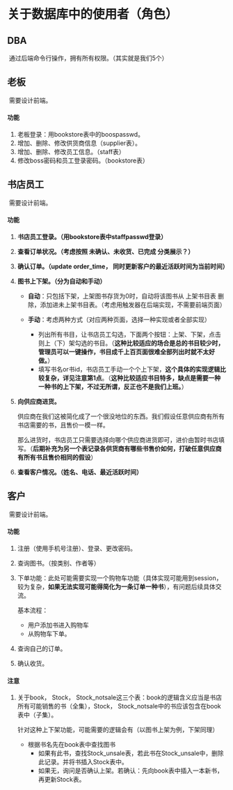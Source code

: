 # 关于数据库中的使用者（角色）



## DBA

​	通过后端命令行操作，拥有所有权限。（其实就是我们5个）



## 老板

​	需要设计前端。

####  功能

1. 老板登录：用bookstore表中的boospasswd。
2. 增加、删除、修改供货商信息（supplier表）。
3. 增加、删除、修改员工信息。（staff表）
4. 修改boss密码和员工登录密码。（bookstore表）



## 书店员工

​	需要设计前端。

#### 功能

 1. **书店员工登录。（用bookstore表中staffpasswd登录）**

 2. **查看订单状况。（考虑按照 未确认、未收货、已完成 分类展示？）**

 3. **确认订单。（update order_time， 同时更新客户的最近活跃时间为当前时间）**
 4. **图书上下架。（分为自动和手动）**

    - **自动**：只包括下架，上架图书存货为0时，自动将该图书从 上架书目表 删除，添加进未上架书目表。（考虑用触发器在后端实现，不需要前端页面）

    - **手动**：考虑两种方式（对应两种页面，选择一种实现或者全部实现）

      - 列出所有书目，让书店员工勾选，下面两个按钮：上架、下架，点击则上（下）架勾选的书目。（**这种比较适应的场合是总的书目较少时，管理员可以一键操作，书目成千上百页面很难全部列出时就不太好做。**）
      - 填写书名or书id，书店员工手动一个个上下架，**这个具体的实现逻辑比较复杂，详见注意第1点**。（**这种比较适应书目特多，缺点是需要一种一种书的上下架，不过无所谓，反正也不是我们上班。**）

5. **向供应商进货。**

   ​	供应商在我们这被简化成了一个很没地位的东西。我们假设任意供应商有所有书店需要的书，且售价一模一样。

   ​	那么进货时，书店员工只需要选择向哪个供应商进货即可，进价由暂时书店填写。（**后期补充为另一个表记录各供货商有哪些书售价如何，打破任意供应商有所有书且售价相同的假设**）

6. **查看客户情况。（姓名、电话、最近活跃时间）**



## 客户

​	需要设计前端。

#### 功能

1. 注册（使用手机号注册）、登录、更改密码。

2. 查询图书。（按类别、作者等）

3. 下单功能：此处可能需要实现一个购物车功能（具体实现可能用到session，较为复杂，**如果无法实现可能得简化为一条订单一种书**），有问题后续具体交流。

   基本流程：

   - 用户添加书进入购物车
   - 从购物车下单。

4. 查询自己的订单。

5. 确认收货。



#### 注意

1. 关于book， Stock， Stock_notsale这三个表：book的逻辑含义应当是书店所有可能销售的书（全集），Stock， Stock_notsale中的书应该包含在book表中（子集）。

   针对这种上下架功能，可能需要的逻辑会有（以图书上架为例，下架同理）

   - 根据书名先在book表中查找图书
     - 如果有此书，查找Stock_unsale表，若此书在Stock_unsale中，删除此记录。并将书插入Stock表中。
     - 如果无，询问是否确认上架。若确认：先向book表中插入一本新书，再更新Stock表。
